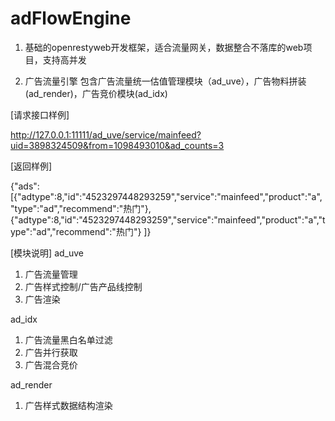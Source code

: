 # adFlowEngine
1. 基础的openrestyweb开发框架，适合流量网关，数据整合不落库的web项目，支持高并发

2. 广告流量引擎 包含广告流量统一估值管理模块（ad_uve），广告物料拼装(ad_render)，广告竞价模块(ad_idx)

[请求接口样例]

http://127.0.0.1:11111/ad_uve/service/mainfeed?uid=3898324509&from=1098493010&ad_counts=3

[返回样例]

{"ads":[{"adtype":8,"id":"4523297448293259","service":"mainfeed","product":"a","type":"ad","recommend":"热门"},
{"adtype":8,"id":"4523297448293259","service":"mainfeed","product":"a","type":"ad","recommend":"热门"}
]}

[模块说明]
ad_uve
1. 广告流量管理
2. 广告样式控制/广告产品线控制
3. 广告渲染
 
ad_idx
1. 广告流量黑白名单过滤
2. 广告并行获取
3. 广告混合竞价

ad_render
1. 广告样式数据结构渲染

